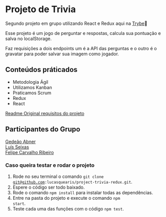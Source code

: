 # Projeto de Trivia

Segundo projeto em grupo utilizando React e Redux aqui na [Trybe](https://www.betrybe.com/):rocket:

Esse projeto é um jogo de perguntar e respostas, calcula sua pontuação e salva no localStorage.

Faz requisições a dois endpoints um é a API das perguntas e o outro é o gravatar para poder salvar sua imagem como jogador.

## Conteúdos práticados

- Metodologia Ágil
- Utilizamos Kanban
- Praticamos Scrum
- Redux
- React

[Readme Original requisitos do projeto](https://github.com/lucasquearis/project-trivia-redux/blob/master/readmeOriginalProject.md)

## Participantes do Grupo

[Gedeão Abner](https://github.com/gedeaoabner)\
[Luís Seixas](https://github.com/luiseixas)\
[Felipe Carvalho Ribeiro](https://github.com/FeDevCarvalho)

### Caso queira testar e rodar o projeto

1. Rode no seu terminal o comando <code>git clone git@github.com:lucasquearis/project-trivia-redux.git</code>.
2. Espere o código ser todo baixado.
3. Rode o comando <code>npm install</code> para instalar todas as dependências.
4. Entre na pasta do projeto e execute o comando <code>npm start</code>.
4. Teste cada uma das funções com o código <code>npm test</code>.
